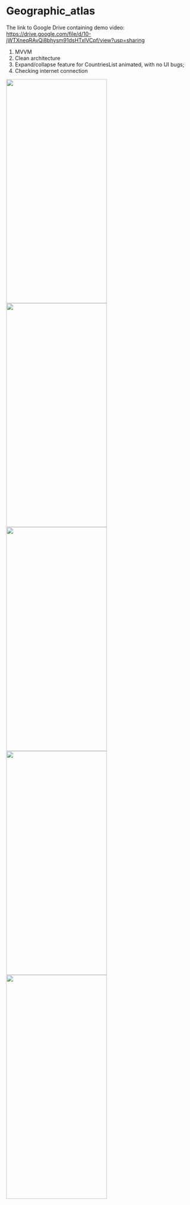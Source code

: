 # Geographic_atlas

The link to Google Drive containing demo video:  https://drive.google.com/file/d/10-jWTXneqRAvQi8bhysm91dsHTxIVCpf/view?usp=sharing
1. MVVM
2. Clean architecture
3. Expand/collapse feature for CountriesList animated, with no UI bugs;
4. Checking internet connection

<img src="https://github.com/n-kaiyrken/Geographic_atlas/assets/111049118/c81bd980-dd3b-4e53-bbd2-b73e5c073967" width="270" height="600">
<img src="https://github.com/n-kaiyrken/Geographic_atlas/assets/111049118/3bd7e640-682e-467d-b5cc-2c69927680f8" width="270" height="600">
<img src="https://github.com/n-kaiyrken/Geographic_atlas/assets/111049118/add55fb3-bef9-4e3f-b610-83c6bb70596c" width="270" height="600">

<img src="https://github.com/n-kaiyrken/Geographic_atlas/assets/111049118/cec59900-a2cb-4319-9ee1-550a3dfc8256" width="270" height="600">
<img src="https://github.com/n-kaiyrken/Geographic_atlas/assets/111049118/5a777a6b-05d6-427f-8a47-25127e6efdb8" width="270" height="600">
